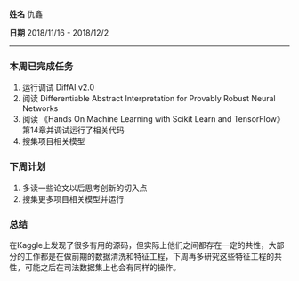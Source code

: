 **姓名** 仇鑫

**日期** 2018/11/16 - 2018/12/2

---

### 本周已完成任务

1. 运行调试 DiffAI v2.0
2. 阅读 Differentiable Abstract Interpretation for Provably Robust Neural Networks
3. 阅读 《Hands On Machine Learning with Scikit Learn and TensorFlow》 第14章并调试运行了相关代码
4. 搜集项目相关模型

### 下周计划

1. 多读一些论文以后思考创新的切入点
2. 搜集更多项目相关模型并运行

### 总结

在Kaggle上发现了很多有用的源码，但实际上他们之间都存在一定的共性，大部分的工作都是在做前期的数据清洗和特征工程，下周再多研究这些特征工程的共性，可能之后在司法数据集上也会有同样的操作。